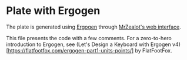 # Plate with Ergogen

The plate is generated using [Ergogen](https://github.com/ergogen/ergogen) through [MrZealot's web interface](https://ergogen.ceoloide.com/).

This file presents the code with a few comments. For a zero-to-hero introduction to Ergogen, see (Let's Design a Keyboard with Ergogen v4)[https://flatfootfox.com/ergogen-part1-units-points/] by FlatFootFox.

##